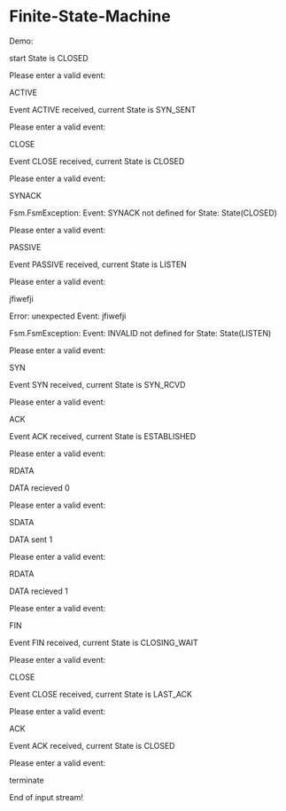 # Finite-State-Machine


Demo:

start State is CLOSED

Please enter a valid event: 

ACTIVE

Event ACTIVE received, current State is SYN_SENT

Please enter a valid event: 

CLOSE

Event CLOSE received, current State is CLOSED

Please enter a valid event: 

SYNACK

Fsm.FsmException: Event: SYNACK not defined for State: State(CLOSED)

Please enter a valid event: 

PASSIVE

Event PASSIVE received, current State is LISTEN

Please enter a valid event: 

jfiwefji

Error: unexpected Event: jfiwefji

Fsm.FsmException: Event: INVALID not defined for State: State(LISTEN)

Please enter a valid event: 

SYN

Event SYN received, current State is SYN_RCVD

Please enter a valid event: 

ACK

Event ACK received, current State is ESTABLISHED

Please enter a valid event: 

RDATA

DATA recieved 0

Please enter a valid event: 

SDATA

DATA sent 1

Please enter a valid event: 

RDATA

DATA recieved 1

Please enter a valid event: 

FIN

Event FIN received, current State is CLOSING_WAIT

Please enter a valid event: 

CLOSE

Event CLOSE received, current State is LAST_ACK

Please enter a valid event: 

ACK

Event ACK received, current State is CLOSED

Please enter a valid event: 

terminate

End of input stream!

